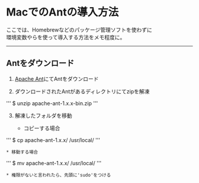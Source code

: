 # MacでのAntの導入方法
ここでは、Homebrewなどのパッケージ管理ソフトを使わずに  
環境変数やらを使って導入する方法をメモ程度に。

---

## Antをダウンロード

1. [Apache Ant](http://ant.apache.org/)にてAntをダウンロード

2. ダウンロードされたAntがあるディレクトリにてzipを解凍

'''
    $ unzip apache-ant-1.x.x-bin.zip
'''

3. 解凍したフォルダを移動

    * コピーする場合

'''
        $ cp apache-ant-1.x.x/ /usr/local/
'''

    * 移動する場合

'''
        $ mv apache-ant-1.x.x/ /usr/local/
'''

    * 権限がないと言われたら、先頭に'sudo'をつける